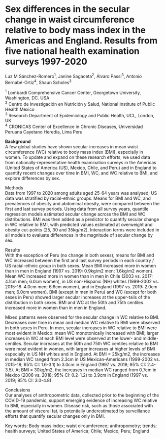 # Sex differences in the secular change in waist circumference relative to body mass index in the Americas and England. Results from five national health examination surveys 1997-2020

Luz M Sánchez-Romero<sup>1</sup>, Janine Sagaceta<sup>2</sup>, Álvaro Passi<sup>3</sup>, Antonio Bernabé-Ortiz<sup>4</sup>, Shaun Scholes<sup>3</sup>
<p><sup>1</sup> Lombardi Comprehensive Cancer Center, Georgetown University, Washington, DC. USA
<br><sup>2</sup> Centro de Investigación en Nutrición y Salud, National Institute of Public Health Mexico
<br><sup>3</sup> Research Department of Epidemiology and Public Health, UCL, London, UK
<br><sup>4</sup> CRONICAS Center of Excellence in Chronic Diseases, Universidad Peruana Cayetano Heredia, Lima Peru

**Background** <br/>
A few global studies have shown secular increases in mean waist circumference (WC) relative to body mass index (BMI), especially in women. To update and expand on these research efforts, we used data from nationally-representative health examination surveys in the Americas (United States of America (US), Mexico, Chile, and Peru) and in England to quantify recent changes over time in BMI, WC, and WC relative to BMI, and explore differences by sex. 

Methods <br/>
Data from 1997 to 2020 among adults aged 25-64 years was analysed; US data was stratified by racial-ethnic groups. Means for BMI and WC, and prevalences of obesity and abdominal obesity, were compared between the first and last survey periods. Using data from all survey years, quantile regression models estimated secular change across the BMI and WC distributions. BMI was then added as a predictor to quantify secular change in WC relative to BMI, with predicted values estimated at overweight and obesity cut-points (25, 30 and 35kg/m2). Interaction terms were included in all models to evaluate differences in the magnitude of secular change by sex. 

Results <br/>
With the exception of Peru (no change in both sexes), means for BMI and WC increased between the first and last survey periods in each country / US racial-ethnic group in both sexes. Mean BMI increased more in women than in men in England (1997 vs. 2019: 0.9kg/m2 men; 1.6kg/m2 women). Mean WC increased more in women than in men in Chile (2003 vs. 2017: 4.1cm men; 6.0cm women), in US non-Hispanic (NH) whites (1999-2002 vs. 2015-18: 4.0cm men; 6.6cm women), and in England (1997 vs. 2019: 2.0cm men; 6.0cm women). 
BMI (except in men in Peru) and WC (except for both sexes in Peru) showed larger secular increases at the upper-tails of the distribution in both sexes. BMI and WC at the 50th and 75th centiles increased more in women than in men in England.

Mixed patterns were observed for the secular change in WC relative to BMI. Decreases over time in mean and median WC relative to BMI were observed in both sexes in Peru. In men, secular increases in WC relative to BMI were most evident in Mexico: mean WC monotonically increased with BMI; larger increases in WC at each BMI level were observed at the lower- and middle-centiles. 
Secular increases at the 50th and 75th WC centiles relative to BMI were most evident in women, with larger increases at higher levels of BMI especially in US NH whites and in England. At BMI = 25kg/m2, the increases in median WC ranged from 2.3cm in US Mexican-Americans (1999-2002 vs. 2015-18; 95% CI: 1.6-3.1) to 3.0cm in England (1997 vs. 2019; 95% CI: 2.4-3.5). At BMI = 30kg/m2, the increases in median WC ranged from 0.7cm in Mexico (2006 vs. 2018; 95% CI: 0.2-1.2) to 3.9cm in England (1997 vs. 2019; 95% CI: 3.0-4.8). 

Conclusions <br/>
Our analyses of anthropometric data, collected prior to the beginning of the COVID-19 pandemic, support emerging evidence of increasing WC relative to BMI, especially in women. Disease risk, such as those associated with the amount of visceral fat, is potentially underestimated by surveillance efforts that quantify secular changes only in BMI. 

Key words: Body mass index; waist circumference; anthropometry; trends; health surveys; United States of America; Chile; Mexico; Peru; England
 


